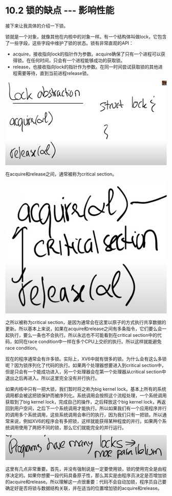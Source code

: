 # 10.2 锁的缺点 --- 影响性能

接下来让我具体的介绍一下锁。

锁就是一个对象，就像其他在内核中的对象一样。有一个结构体叫做lock，它包含了一些字段，这些字段中维护了锁的状态。锁有非常直观的API：

* acquire，接收指向lock的指针作为参数。acquire确保了只有一个进程可以获得锁。在任何时间，只会有一个进程能够成功的获取锁。
* release，也接收指向lock的指针作为参数。在同一时间尝试获取锁的其他进程需要等待，直到当前进程release锁。

![](../.gitbook/assets/image%20%28466%29.png)

在acquire和release之间，通常被称为critical section。

![](../.gitbook/assets/image%20%28456%29.png)

之所以被称为critical section，是因为通常会在这里以原子的方式执行共享数据的更新。所以基本上来说，如果在acquire和release之间有多条指令，它们要么会一起执行，要么一条也不会执行。所以永远也不可能看到在critical section中的代码，如同在race condition中一样在多个CPU上交织的执行。所以这样就能避免race condition。

现在的程序通常会有许多锁。实际上，XV6中就有很多的锁。为什么会有这么多锁呢？因为锁序列化了代码的执行。如果两个处理器想要进入到critical section中，但是只会有一个能成功进入，另一个处理器会在第一个处理器从critical section中退出之后再进入。所以这里完全没有并行执行。

如果内核中只有一把大锁，我们暂时将之称为big kernel lock。基本上所有的系统调用都会被这把锁保护而被序列化。系统调用会按照这个流程处理，一个系统调用获取到了big kernel lock，完成自己的操作，之后释放这个big kernel lock，再返回到用户空间，之后下一个系统调用才能执行。所以如果我们有一个应用程序并行的调用多个系统调用，这些系统调用会串行的执行，因为我们只有一把锁。所以通常来说，例如XV6的程序会有多把锁，这样就能获得某种程度的并行。如果两个系统调用使用了两把不同的锁，那么它们就能完全的并行运行。

![](../.gitbook/assets/image%20%28465%29.png)

这里有几点非常重要。首先，并没有强制说是一定要使用锁，锁的使用完全是由程序决定的。如果你想要一段代码具备原子性，那么其实是由程序员决定是否增加锁的acquire和release。所以理解这一点很重要：代码不会自动加锁，程序员自己要确定好是否将锁与数据结构关联，并在适当的位置增加锁的acquire和release。

